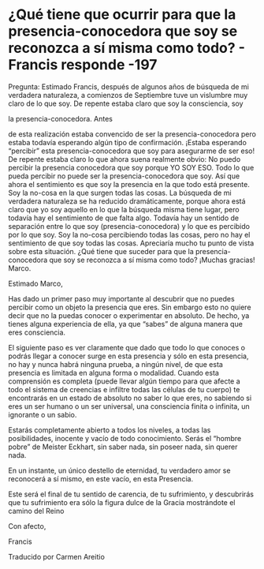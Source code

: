 # ¿Qué tiene que ocurrir para que la presencia-conocedora que soy se reconozca a sí misma como todo? - Francis responde -197

Pregunta: Estimado Francis, despu&eacute;s de algunos a&ntilde;os de b&uacute;squeda de mi verdadera naturaleza, a comienzos de Septiembre tuve un vislumbre muy claro de lo que soy. De repente estaba claro que soy la consciencia, soy 

la presencia-conocedora. Antes

 de esta realizaci&oacute;n estaba convencido de ser la presencia-conocedora pero estaba todav&iacute;a esperando alg&uacute;n tipo de confirmaci&oacute;n. &iexcl;Estaba esperando &ldquo;percibir&rdquo; esta presencia-conocedora que soy para asegurarme de ser eso! De repente estaba claro lo que ahora suena realmente obvio: No puedo percibir la presencia conocedora que soy porque YO SOY ESO. Todo lo que pueda percibir no puede ser la presencia-conocedora que soy. As&iacute; que ahora el sentimiento es que soy la presencia en la que todo est&aacute; presente. Soy la no-cosa en la que surgen todas las cosas. La b&uacute;squeda de mi verdadera naturaleza se ha reducido dram&aacute;ticamente, porque ahora est&aacute; claro que yo soy aquello en lo que la b&uacute;squeda misma tiene lugar, pero todav&iacute;a hay el sentimiento de que falta algo. Todav&iacute;a hay un sentido de separaci&oacute;n entre lo que soy (presencia-conocedora) y lo que es percibido por lo que soy. Soy la no-cosa percibiendo todas las cosas, pero no hay el sentimiento de que soy todas las cosas. Apreciar&iacute;a mucho tu punto de vista sobre esta situaci&oacute;n. &iquest;Qu&eacute; tiene que suceder para que la presencia-conocedora que soy se reconozca a s&iacute; misma como todo? &iexcl;Muchas gracias! Marco.

Estimado Marco,

Has dado un primer paso muy importante al descubrir que no puedes percibir como un objeto la presencia que eres. Sin embargo esto no quiere decir que no la puedas conocer o experimentar en absoluto. De hecho, ya tienes alguna experiencia de ella, ya que &ldquo;sabes&rdquo; de alguna manera que eres consciencia. 

El siguiente paso es ver claramente que dado que todo lo que conoces o podr&aacute;s llegar a conocer surge en esta presencia y s&oacute;lo en esta presencia, no hay y nunca habr&aacute; ninguna prueba, a ning&uacute;n nivel, de que esta presencia es limitada en alguna forma o modalidad. Cuando esta comprensi&oacute;n es completa (puede llevar alg&uacute;n tiempo para que afecte a todo el sistema de creencias e infiltre todas las c&eacute;lulas de tu cuerpo) te encontrar&aacute;s en un estado de absoluto no saber lo que eres, no sabiendo si eres un ser humano o un ser universal, una consciencia finita o infinita, un ignorante o un sabio.

Estar&aacute;s completamente abierto a todos los niveles, a todas las posibilidades, inocente y vac&iacute;o de todo conocimiento. Ser&aacute;s el &ldquo;hombre pobre&rdquo; de Meister Eckhart, sin saber nada, sin poseer nada, sin querer nada.

En un instante, un &uacute;nico destello de eternidad, tu verdadero amor se reconocer&aacute; a s&iacute; mismo, en este vac&iacute;o, en esta Presencia.

Este ser&aacute; el final de tu sentido de carencia, de tu sufrimiento, y descubrir&aacute;s que tu sufrimiento era s&oacute;lo la figura dulce de la Gracia mostr&aacute;ndote el camino del Reino

Con afecto,

Francis

Traducido por Carmen Areitio

